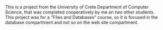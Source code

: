 This is a project from the University of Crete Department of Computer Science, that was completed cooperatively by me an two other students.
This project was for a "Files and Databases" course, so it is focused in the database compartment and not so on the web site compartment.
